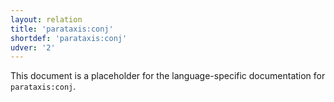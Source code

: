 ```yaml
---
layout: relation
title: 'parataxis:conj'
shortdef: 'parataxis:conj'
udver: '2'
---
```


This document is a placeholder for the language-specific documentation
for `parataxis:conj`.
